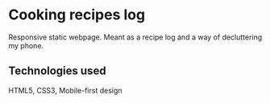 # Cooking recipes log

Responsive static webpage.
Meant as a recipe log and a way of decluttering my phone.

## Technologies used
HTML5, CSS3, Mobile-first design



